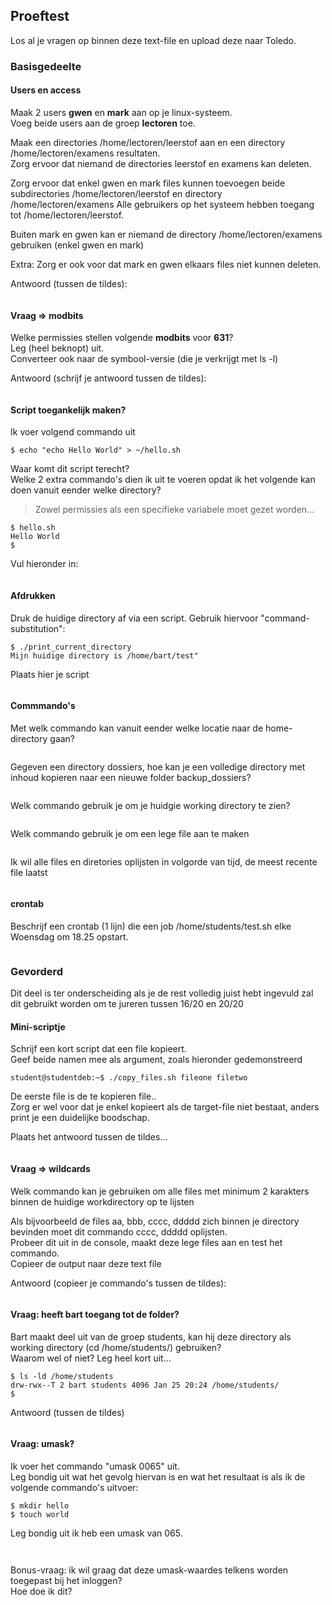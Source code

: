 ## Proeftest

Los al je vragen op binnen deze text-file en upload deze naar Toledo.  

### Basisgedeelte

#### Users en access

Maak 2 users **gwen** en **mark** aan op je linux-systeem.  
Voeg beide users aan de groep **lectoren** toe.

Maak een directories /home/lectoren/leerstof aan en een directory /home/lectoren/examens resultaten.  
Zorg ervoor dat niemand de directories leerstof en examens kan deleten.

Zorg ervoor dat enkel gwen en mark files kunnen toevoegen beide subdirectories /home/lectoren/leerstof en directory /home/lectoren/examens
Alle gebruikers op het systeem hebben toegang tot /home/lectoren/leerstof.

Buiten mark en gwen kan er niemand de directory /home/lectoren/examens gebruiken (enkel gwen en mark)

Extra: Zorg er ook voor dat mark en gwen elkaars files niet kunnen deleten.

Antwoord (tussen de tildes):

~~~bash

~~~

#### Vraag => modbits

Welke permissies stellen volgende **modbits** voor **631**?   
Leg (heel beknopt) uit.  
Converteer ook naar de symbool-versie (die je verkrijgt met ls -l)

Antwoord (schrijf je antwoord tussen de tildes):

~~~

~~~

#### Script toegankelijk maken?

Ik voer volgend commando uit

~~~
$ echo "echo Hello World" > ~/hello.sh
~~~

Waar komt dit script terecht?  
Welke 2 extra commando's dien ik uit te voeren opdat ik het volgende kan doen vanuit eender welke directory?  

> Zowel permissies als een specifieke variabele moet gezet worden...

~~~
$ hello.sh
Hello World
$
~~~

Vul hieronder in:

~~~

~~~

#### Afdrukken

Druk de huidige directory af via een script.
Gebruik hiervoor "command-substitution":

~~~
$ ./print_current_directory
Mijn huidige directory is /home/bart/test"
~~~

Plaats hier je script

~~~bash

~~~

#### Commmando's

Met welk commando kan vanuit eender welke locatie naar de home-directory gaan?

~~~

~~~

Gegeven een directory dossiers, hoe kan je een volledige directory met inhoud kopieren naar een nieuwe folder backup_dossiers?

~~~

~~~

Welk commando gebruik je om je huidgie working directory te zien?

~~~

~~~

Welk commando gebruik je om een lege file aan te maken


~~~

~~~

Ik wil alle files en diretories oplijsten in volgorde van tijd, de meest recente file laatst

~~~

~~~

#### crontab

Beschrijf een crontab (1 lijn) die een job /home/students/test.sh elke Woensdag om 18.25 opstart.

~~~

~~~

### Gevorderd

Dit deel is ter onderscheiding als je de rest volledig juist hebt ingevuld zal dit gebruikt worden om te jureren tussen 16/20 en 20/20 

#### Mini-scriptje

Schrijf een kort script dat een file kopieert.  
Geef beide namen mee als argument, zoals hieronder gedemonstreerd

~~~
student@studentdeb:~$ ./copy_files.sh fileone filetwo
~~~

De eerste file is de te kopieren file..  
Zorg er wel voor dat je enkel kopieert als de target-file niet bestaat, anders print je een duidelijke boodschap.


Plaats het antwoord tussen de tildes...

~~~bash

~~~

#### Vraag => wildcards

Welk commando kan je gebruiken om alle files met minimum 2 karakters binnen de huidige workdirectory op te lijsten 

Als bijvoorbeeld de files aa, bbb, cccc, ddddd zich binnen je directory bevinden moet dit commando cccc, ddddd oplijsten.  
Probeer dit uit in de console, maakt deze lege files aan en test het commando.  
Copieer de output naar deze text file

Antwoord (copieer je commando's tussen de tildes):

~~~

~~~

#### Vraag: heeft bart toegang tot de folder?

Bart maakt deel uit van de groep students, kan hij deze directory als working directory (cd /home/students/) gebruiken?  
Waarom wel of niet?  Leg heel kort uit...

~~~
$ ls -ld /home/students
drw-rwx--T 2 bart students 4096 Jan 25 20:24 /home/students/
$
~~~

Antwoord (tussen de tildes)

~~~

~~~

#### Vraag: umask?

Ik voer het commando "umask 0065" uit.  
Leg bondig uit wat het gevolg hiervan is en wat het resultaat is als ik de volgende commando's uitvoer:

~~~
$ mkdir hello
$ touch world
~~~

Leg bondig uit ik heb een umask van 065.


~~~


~~~

Bonus-vraag: ik wil graag dat deze umask-waardes telkens worden toegepast bij het inloggen?  
Hoe doe ik dit?